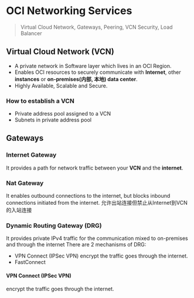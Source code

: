 
# OCI Networking Services


> Virtual Cloud Network, Gateways, Peering, VCN Security, Load Balancer

## Virtual Cloud Network (VCN)

- A private network in Software layer which lives in an OCI Region.
- Enables OCI resources to securely communicate with **Internet**, other **instances** or **on-premises(内部, 本地) data center**.
- Highly Available, Scalable and Secure.

### How to establish a VCN

- Private address pool assigned to a VCN
- Subnets in private address pool

## Gateways

### Internet Gateway 

It provides a path for network traffic between your **VCN** and the **internet**.

### Nat Gateway
It enables outbound connections to the internet, but blocks inbound connections initiated from the internet. 允许出站连接但禁止从Internet到VCN的入站连接

### Dynamic Routing Gateway (DRG)
It provides private IPv4 traffic for the communication mixed to on-premises and through the internet
There are 2 mechanisms of DRG:
- VPN Connect (IPSec VPN)
encrypt the traffic goes through the internet.
- FastConnect


#### VPN Connect (IPSec VPN)

encrypt the traffic goes through the internet.

#### 






<!--stackedit_data:
eyJoaXN0b3J5IjpbLTgwNzg1MTA5NSwtOTMyMzgyNDU1LDE1Mj
UzMjM2NTMsMTEyNDgyODI2MCw0MzA0ODU2OTFdfQ==
-->